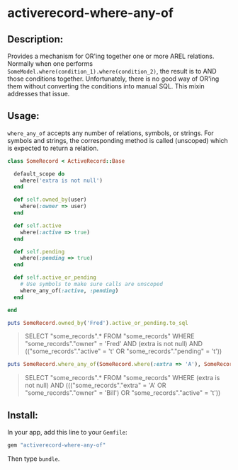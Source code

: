 activerecord-where-any-of
=========================

Description:
-----------

Provides a mechanism for OR'ing together one or more AREL relations.  Normally when
one performs `SomeModel.where(condition_1).where(condition_2)`, the result is to AND
those conditions together.  Unfortunately, there is no good way of OR'ing them without
converting the conditions into manual SQL.  This mixin addresses that issue.

Usage:
------

`where_any_of` accepts any number of relations, symbols, or strings.  For symbols and strings,
the corresponding method is called (unscoped) which is expected to return a relation.

```rb
class SomeRecord < ActiveRecord::Base

  default_scope do
    where('extra is not null')
  end

  def self.owned_by(user)
    where(:owner => user)
  end

  def self.active
    where(:active => true)
  end

  def self.pending
    where(:pending => true)
  end

  def self.active_or_pending
    # Use symbols to make sure calls are unscoped
    where_any_of(:active, :pending)
  end

end
```

```rb
puts SomeRecord.owned_by('Fred').active_or_pending.to_sql
```

> SELECT "some_records".* FROM "some_records"
> WHERE "some_records"."owner" = 'Fred' AND (extra is not null) AND (("some_records"."active" = 't' OR "some_records"."pending" = 't'))

```rb
puts SomeRecord.where_any_of(SomeRecord.where(:extra => 'A'), SomeRecord.owned_by('Bill'), 'active').to_sql
```

> SELECT "some_records".* FROM "some_records"
> WHERE (extra is not null) AND ((("some_records"."extra" = 'A' OR "some_records"."owner" = 'Bill') OR "some_records"."active" = 't'))

Install:
--------

In your app, add this line to your `Gemfile`:

```rb
gem "activerecord-where-any-of"
```

Then type `bundle`.
